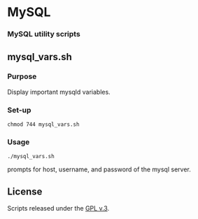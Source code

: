 
# MySQL

### MySQL utility scripts


## mysql_vars.sh

### Purpose

Display important mysqld variables.

### Set-up

`chmod 744 mysql_vars.sh`

### Usage

`./mysql_vars.sh`

prompts for host, username, and password of the mysql server.


## License

Scripts released under the [GPL v.3](https://www.gnu.org/licenses/gpl-3.0.html).
